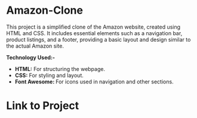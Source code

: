 # Amazon-Clone
This project is a simplified clone of the Amazon website, created using HTML and CSS. It includes essential elements such as a navigation bar, product listings, and a footer, providing a basic layout and design similar to the actual Amazon site.

<b>Technology Used:-</b>
<ul>
    <li><b>HTML:</b> For structuring the webpage.</li>
    <li><b>CSS:</b> For styling and layout.</li>
    <li><b>Font Awesome: </b>For icons used in navigation and other sections.</li>
</ul>

# Link to Project
<a href="" ></a>
